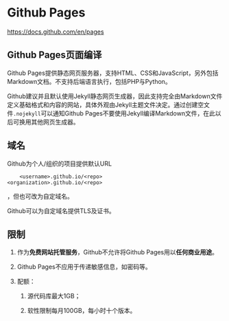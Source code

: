 # Github Pages

<https://docs.github.com/en/pages>

## Github Pages页面编译

Github Pages提供静态网页服务器，支持HTML、CSS和JavaScript，另外包括Markdown文档。不支持后端语言执行，包括PHP与Python。

Github建议并且默认使用Jekyll静态网页生成器，因此支持完全由Markdown文件定义基础格式和内容的网站，具体外观由Jekyll主题文件决定。通过创建空文件```.nojekyll```可以通知Github Pages不要使用Jekyll编译Markdown文件，在此以后可换用其他网页生成器。

## 域名

Github为个人/组织的项目提供默认URL

```text
    <username>.github.io/<repo>
<organization>.github.io/<repo>
```

，但也可改为自定域名。

Github可以为自定域名提供TLS及证书。

## 限制

1. 作为**免费网站托管服务**，Github不允许将Github Pages用以**任何商业用途**。

2. Github Pages不应用于传递敏感信息，如密码等。

3. 配额：
    1. 源代码库最大1GB；

    2. 软性限制每月100GB，每小时十个版本。